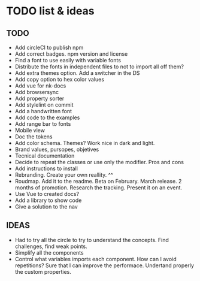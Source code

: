# TODO list & ideas

## TODO

- Add circleCI to publish npm
- Add correct badges. npm version and license
- Find a font to use easily with variable fonts
- Distribute the fonts in independent files to not to import all off them?
- Add extra themes option. Add a switcher in the DS
- Add copy option to hex color values
- Add vue for nk-docs
- Add browsersync
- Add property sorter
- Add stylelint on commit
- Add a handwritten font
- Add code to the examples
- Add range bar to fonts
- Mobile view
- Doc the tokens
- Add color schema. Themes? Work nice in dark and light.
- Brand values, pursopes, objetives
- Tecnical documentation
- Decide to repeat the classes or use only the modifier. Pros and cons
- Add instructions to install
- Rebranding. Create your own reallity. ^^
- Roudmap. Add it to the readme. Beta on February. March release. 2 months of promotion. Research the tracking. Present it on an event.
- Use Vue to created docs?
- Add a library to show code
- Give a solution to the nav

## IDEAS
- Had to try all the circle to try to understand the concepts. Find challenges, find weak points.
- Simplify all the components
- Control what variables imports each component. How can I avoid repetitions? Sure that I can improve the performace. Undertand properly the custom properties.
